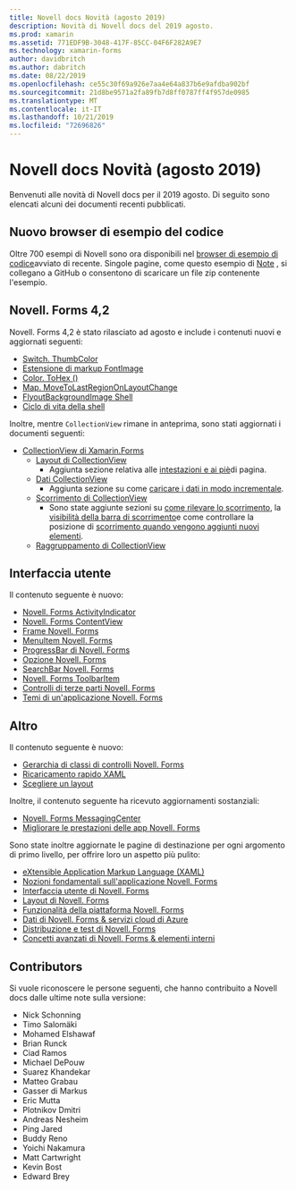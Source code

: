 ```yaml
---
title: Novell docs Novità (agosto 2019)
description: Novità di Novell docs del 2019 agosto.
ms.prod: xamarin
ms.assetid: 771EDF9B-3048-417F-85CC-04F6F282A9E7
ms.technology: xamarin-forms
author: davidbritch
ms.author: dabritch
ms.date: 08/22/2019
ms.openlocfilehash: ce55c30f69a926e7aa4e64a837b6e9afdba902bf
ms.sourcegitcommit: 21d8be9571a2fa89fb7d8ff0787ff4f957de0985
ms.translationtype: MT
ms.contentlocale: it-IT
ms.lasthandoff: 10/21/2019
ms.locfileid: "72696826"
---
```

# <a name="xamarin-docs-whats-new-august-2019"></a>Novell docs Novità (agosto 2019)

Benvenuti alle novità di Novell docs per il 2019 agosto. Di seguito sono elencati alcuni dei documenti recenti pubblicati.

## <a name="new-sample-code-browser"></a>Nuovo browser di esempio del codice

Oltre 700 esempi di Novell sono ora disponibili nel [browser di esempio di codice](https://docs.microsoft.com/samples/browse/?products=xamarin)avviato di recente. Singole pagine, come questo esempio di [Note](https://docs.microsoft.com/samples/xamarin/xamarin-forms-samples/getstarted-notes-singlepage/) , si collegano a GitHub o consentono di scaricare un file zip contenente l'esempio.

## <a name="xamarinforms-42"></a>Novell. Forms 4,2

Novell. Forms 4,2 è stato rilasciato ad agosto e include i contenuti nuovi e aggiornati seguenti:

- [Switch. ThumbColor](~/xamarin-forms/user-interface/switch.md#switch-appearance)
- [Estensione di markup FontImage](~/xamarin-forms/xaml/markup-extensions/consuming.md#fontimage-markup-extension)
- [Color. ToHex ()](~/xamarin-forms/user-interface/colors.md#additional-methods)
- [Map. MoveToLastRegionOnLayoutChange](~/xamarin-forms/user-interface/map/index.md#map-region-and-mapspan)
- [FlyoutBackgroundImage Shell](~/xamarin-forms/app-fundamentals/shell/flyout.md#flyout-background-image)
- [Ciclo di vita della shell](~/xamarin-forms/app-fundamentals/shell/lifecycle.md)

Inoltre, mentre `CollectionView` rimane in anteprima, sono stati aggiornati i documenti seguenti:

- [CollectionView di Xamarin.Forms](~/xamarin-forms/user-interface/collectionview/index.md)
  - [Layout di CollectionView](~/xamarin-forms/user-interface/collectionview/layout.md)
    - Aggiunta sezione relativa alle [intestazioni e ai piè](~/xamarin-forms/user-interface/collectionview/layout.md#headers-and-footers)di pagina.
  - [Dati CollectionView](~/xamarin-forms/user-interface/collectionview/populate-data.md)
    - Aggiunta sezione su come [caricare i dati in modo incrementale](~/xamarin-forms/user-interface/collectionview/populate-data.md#load-data-incrementally).
  - [Scorrimento di CollectionView](~/xamarin-forms/user-interface/collectionview/scrolling.md)
    - Sono state aggiunte sezioni su [come rilevare lo scorrimento](~/xamarin-forms/user-interface/collectionview/scrolling.md#detect-scrolling), la [visibilità della barra di scorrimento](~/xamarin-forms/user-interface/collectionview/scrolling.md#scroll-bar-visibility)e come controllare la posizione di [scorrimento quando vengono aggiunti nuovi elementi](~/xamarin-forms/user-interface/collectionview/scrolling.md#control-scroll-position-when-new-items-are-added).
  - [Raggruppamento di CollectionView](~/xamarin-forms/user-interface/collectionview/grouping.md)

## <a name="user-interface"></a>Interfaccia utente

Il contenuto seguente è nuovo:

- [Novell. Forms ActivityIndicator](~/xamarin-forms/user-interface/activityindicator.md)
- [Novell. Forms ContentView](~/xamarin-forms/user-interface/layouts/contentview.md)
- [Frame Novell. Forms](~/xamarin-forms/user-interface/layouts/frame.md)
- [MenuItem Novell. Forms](~/xamarin-forms/user-interface/menuitem.md)
- [ProgressBar di Novell. Forms](~/xamarin-forms/user-interface/progressbar.md)
- [Opzione Novell. Forms](~/xamarin-forms/user-interface/switch.md)
- [SearchBar Novell. Forms](~/xamarin-forms/user-interface/searchbar.md)
- [Novell. Forms ToolbarItem](~/xamarin-forms/user-interface/toolbaritem.md)
- [Controlli di terze parti Novell. Forms](~/xamarin-forms/user-interface/controls/thirdparty.md)
- [Temi di un'applicazione Novell. Forms](~/xamarin-forms/user-interface/theming.md)

## <a name="other"></a>Altro

Il contenuto seguente è nuovo:

- [Gerarchia di classi di controlli Novell. Forms](~/xamarin-forms/internals/class-hierarchy.md)
- [Ricaricamento rapido XAML](~/xamarin-forms/xaml/hot-reload.md)
- [Scegliere un layout](~/xamarin-forms/user-interface/layouts/choose-layout.md)

Inoltre, il contenuto seguente ha ricevuto aggiornamenti sostanziali:

- [Novell. Forms MessagingCenter](~/xamarin-forms/app-fundamentals/messaging-center.md)
- [Migliorare le prestazioni delle app Novell. Forms](~/xamarin-forms/deploy-test/performance.md)

Sono state inoltre aggiornate le pagine di destinazione per ogni argomento di primo livello, per offrire loro un aspetto più pulito:

- [eXtensible Application Markup Language (XAML)](~/xamarin-forms/xaml/index.yml)
- [Nozioni fondamentali sull'applicazione Novell. Forms](~/xamarin-forms/app-fundamentals/index.yml)
- [Interfaccia utente di Novell. Forms](~/xamarin-forms/user-interface/index.yml)
- [Layout di Novell. Forms](~/xamarin-forms/user-interface/layouts/index.yml)
- [Funzionalità della piattaforma Novell. Forms](~/xamarin-forms/platform/index.yml)
- [Dati di Novell. Forms & servizi cloud di Azure](~/xamarin-forms/data-cloud/index.yml)
- [Distribuzione e test di Novell. Forms](~/xamarin-forms/deploy-test/index.yml)
- [Concetti avanzati di Novell. Forms & elementi interni](~/xamarin-forms/internals/index.yml)

## <a name="contributors"></a>Contributors

Si vuole riconoscere le persone seguenti, che hanno contribuito a Novell docs dalle ultime note sulla versione:

- Nick Schonning
- Timo Salomäki
- Mohamed Elshawaf
- Brian Runck
- Ciad Ramos
- Michael DePouw
- Suarez Khandekar
- Matteo Grabau
- Gasser di Markus
- Eric Mutta
- Plotnikov Dmitri
- Andreas Nesheim
- Ping Jared
- Buddy Reno
- Yoichi Nakamura
- Matt Cartwright
- Kevin Bost
- Edward Brey

